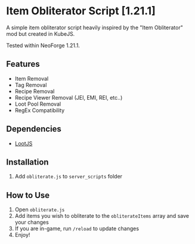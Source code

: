 # Item Obliterator Script [1.21.1]
A simple item obliterator script heavily inspired by the "Item Obliterator" mod but created in KubeJS.

Tested within NeoForge 1.21.1.
## Features
- Item Removal
- Tag Removal
- Recipe Removal
- Recipe Viewer Removal (JEI, EMI, REI, etc..)
- Loot Pool Removal
- RegEx Compatibility
## Dependencies
- [LootJS](<https://www.curseforge.com/minecraft/mc-mods/lootjs>)
## Installation
1. Add `obliterate.js` to `server_scripts` folder
## How to Use
1. Open `obliterate.js`
2. Add items you wish to obliterate to the `obliterateItems` array and save your changes
3. If you are in-game, run `/reload` to update changes
4. Enjoy!


